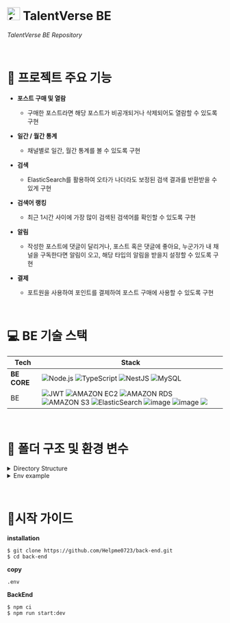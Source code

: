# <img src="https://github.com/user-attachments/assets/c9ce2feb-8b0e-42eb-ba95-0e16eec610cb" alt="favicon" width="30" height="30"> TalentVerse BE

_TalentVerse BE Repository_

&nbsp;

# 📌 프로젝트 주요 기능

- **포스트 구매 및 열람**

  - 구매한 포스트라면 해당 포스트가 비공개되거나 삭제되어도 열람할 수 있도록 구현

- **일간 / 월간 통계**

  - 채널별로 일간, 월간 통계를 볼 수 있도록 구현

- **검색**

  - ElasticSearch를 활용하여 오타가 나더라도 보정된 검색 결과를 반환받을 수 있게 구현

- **검색어 랭킹**

  - 최근 1시간 사이에 가장 많이 검색된 검색어를 확인할 수 있도록 구현

- **알림**

  - 작성한 포스트에 댓글이 달리거나, 포스트 혹은 댓글에 좋아요, 누군가가 내 채널을 구독한다면 알림이 오고, 해당 타입의 알림을 받을지 설정할 수 있도록 구현

- **결제**
  - 포트원을 사용하여 포인트를 결제하여 포스트 구매에 사용할 수 있도록 구현

&nbsp;

# 💻 BE 기술 스택

| **Tech**    | **Stack**                                                                                                                                                                                                                                                                                                                                                                                                                                                                                                                                                                                                                                                                                                                                                                                                                                                                 |
| ----------- | ------------------------------------------------------------------------------------------------------------------------------------------------------------------------------------------------------------------------------------------------------------------------------------------------------------------------------------------------------------------------------------------------------------------------------------------------------------------------------------------------------------------------------------------------------------------------------------------------------------------------------------------------------------------------------------------------------------------------------------------------------------------------------------------------------------------------------------------------------------------------- |
| **BE CORE** | ![Node.js](https://img.shields.io/badge/Node.js-339933?style=for-the-badge&logo=Node.js&logoColor=white) ![TypeScript](https://img.shields.io/badge/TypeScript-007ACC?style=for-the-badge&logo=typescript&logoColor=white) ![NestJS](https://img.shields.io/badge/nestjs-%23E0234E.svg?style=for-the-badge&logo=nestjs&logoColor=white) ![MySQL](https://img.shields.io/badge/MySQL-4479A1?style=for-the-badge&logo=mysql&logoColor=white)                                                                                                                                                                                                                                                                                                                                                                                                                                |
| BE          | ![JWT](https://img.shields.io/badge/JWT-000000?style=for-the-badge&logo=JSON%20web%20tokens&logoColor=white) ![AMAZON EC2](https://img.shields.io/badge/Amazon%20EC2-FF9900?style=for-the-badge&logo=Amazon%20EC2&logoColor=white) ![AMAZON RDS](https://img.shields.io/badge/amazonrds-527FFF?style=for-the-badge&logo=amazonrds&logoColor=white) ![AMAZON S3](https://img.shields.io/badge/Amazon%20S3-569A31?style=for-the-badge&logo=Amazon%20S3&logoColor=white) ![ElasticSearch](https://img.shields.io/badge/-ElasticSearch-005571?style=for-the-badge&logo=elasticsearch) ![image](https://github.com/user-attachments/assets/f5b08098-d4ad-4222-9ad7-b462b0f1c3a5) ![image](https://github.com/user-attachments/assets/26e673f6-62ee-40a9-bde0-d1bcd73440ab) <img src="https://img.shields.io/badge/CDN-3693F3?style=for-the-badge&logo=icloud&logoColor=white"> |

&nbsp;

# 📁 폴더 구조 및 환경 변수

<details>
<summary>Directory Structure</summary>

```
📦src
 ┣ 📂auth // 인증 및 인가
 ┣ 📂aws // 이미지 업로드
 ┣ 📂channel // 채널 생성 및 관리
 ┣ 📂comment // 댓글 생성 및 관리
 ┣ 📂configs // DB 연결 및 환경 변수 검증
 ┣ 📂insight // 통계 관리
 ┣ 📂library // 보관함
 ┣ 📂mail // 인증 이메일 발송
 ┣ 📂notification // 알림 및 알림 설정
 ┣ 📂payments // 포인트 결제
 ┣ 📂point // 포인트 사용 내역 조회
 ┣ 📂purchase // 포스트 구매
 ┣ 📂redis // 검색어 랭킹 데이터 관리
 ┣ 📂schedule-task // Cron 관리
 ┣ 📂search // 검색
 ┣ 📂series // 시리즈 생성 및 관리
 ┣ 📂subscribe // 구독
 ┣ 📂user // 유저 정보 관리
 ┣ 📂utils // 유틸리티 함수
 ┣ app.controller.ts
 ┣ app.module.ts
 ┣ main.ts
 ┗ webhook.interceptor.ts // Sentry 및 슬랙 알림
```

</details>

<details>
<summary>Env example</summary>

```
SERVER_PORT=

# DB

DB_HOST=
DB_PORT=
DB_USERNAME=
DB_PASSWORD=
DB_NAME=
DB_SYNC=
DB_TYPE=

#JWT
ACCESS_TOKEN_SECRET=
ACCESS_TOKEN_EXPIRES=
REFRESH_TOKEN_SECRET=
REFRESH_TOKEN_EXPIRES=
HASH_ROUND=10

#S3
AWS_ACCESS_KEY_ID=
AWS_SECRET_KEY=
AWS_REGION=
AWS_BUCKET_NAME=
ELASTICSEARCH_NODE=
ELASTICSEARCH_USERNAME=
ELASTICSEARCH_PASSWORD=

#NODEMAILER
NODEMAILER_HOST=
NODEMAILER_PORT=
NODEMAILER_USER=
NODEMAILER_PASSWORD=

#REDIS
REDIS_HOST=
REDIS_PORT=
REDIS_USERNAME=
REDIS_PASSWORD=

#FRONT-END-URL
PRODUCTION_URL=
DEVELOP_URL=

#NAVER-SOCIAL-LOGIN
NAVER_CLIENT_ID=
NAVER_CLIENT_SECRET=
NAVER_CALLBACK_URL=
SOCIAL_REDIRECT_URL=

#SENTRY
SENTRY_DSN=
SLACK_WEBHOOK=
#KAKAO-SOCIAL-LOGIN
KAKAO_REST_API_KEY=
KAKAO_CALLBACK_URI=
KAKAO_CLIENT_SECRET=

#PORTONE
PORTONE_REST_API_KEY=
PORTONE_SECRET_KEY=

#CDN
CDN_DOMAIN=

```

</details>

&nbsp;

# 🚀시작 가이드

**installation**

```
$ git clone https://github.com/Helpme0723/back-end.git
$ cd back-end
```

**copy**

```
.env
```

**BackEnd**

```
$ npm ci
$ npm run start:dev
```
